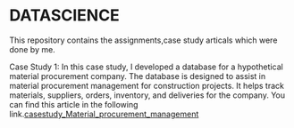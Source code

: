 # DATASCIENCE
This repository contains the assignments,case study articals  which were done by me.


Case Study 1: In this case study, I developed a database for a hypothetical material procurement company. 
               The database is designed to assist in material procurement management for construction projects.
               It helps track materials, suppliers, orders, inventory, and deliveries for the company.
               You can find this article in the following link.[casestudy_Material_procurement_management]()
